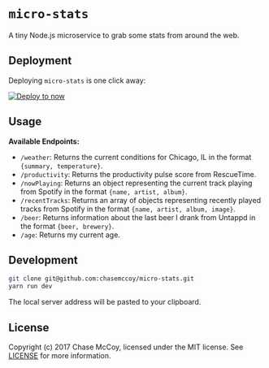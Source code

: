 # `micro-stats`

A tiny Node.js microservice to grab some stats from around the web.


## Deployment

Deploying `micro-stats` is one click away:

[![Deploy to now](https://deploy.now.sh/static/button.svg)](https://deploy.now.sh/?repo=https://github.com/chasemccoy/micro-stats)


## Usage

**Available Endpoints:**
* `/weather`: Returns the current conditions for Chicago, IL in the format `{summary, temperature}`.
* `/productivity`: Returns the productivity pulse score from RescueTime.
* `/nowPlaying`: Returns an object representing the current track playing from Spotify in the format `{name, artist, album}`.
* `/recentTracks`: Returns an array of objects representing recently played tracks from Spotify in the format `{name, artist, album, image}`.
* `/beer`: Returns information about the last beer I drank from Untappd in the format `{beer, brewery}`.
* `/age`: Returns my current age.


## Development

```sh
git clone git@github.com:chasemccoy/micro-stats.git
yarn run dev
```

The local server address will be pasted to your clipboard.


## License

Copyright (c) 2017 Chase McCoy, licensed under the MIT license. See [LICENSE](LICENSE) for more information.
